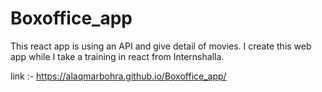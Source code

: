 # Boxoffice_app
This react app is using an API and give detail of movies. I create this web app while I take a training in react from Internshalla.








link :- https://alaqmarbohra.github.io/Boxoffice_app/
